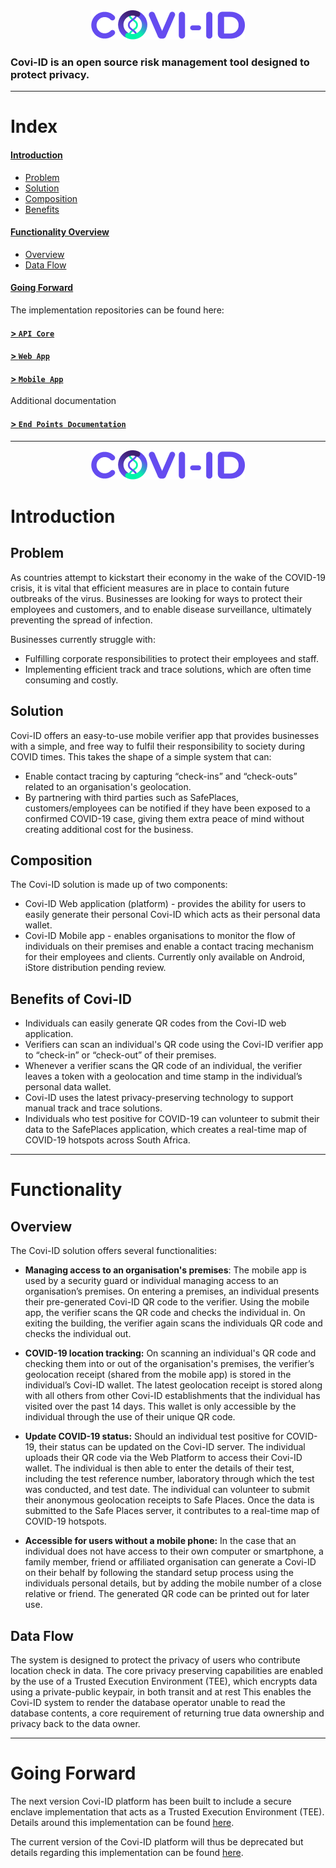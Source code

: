 <div align="center">
    <img src="./imgs/logo-dark.png">
</div>
<h3>
    Covi-ID is an open source risk management tool designed to protect privacy.
</h3>

---

# Index

#### [Introduction](#Introduction-two)
* [Problem](#Problem)
* [Solution](#Solution)
* [Composition](#Composition)
* [Benefits](#Benefits-of-Covi-ID)

#### [Functionality Overview](#Functionality-Overview)
* [Overview](#Overview)
* [Data Flow](#Data-Flow)

#### [Going Forward](#going-forward)

The implementation repositories can be found here:

#### [> `API Core`](https://github.com/covi-id/cid-api-core) 
#### [> `Web App`](https://github.com/covi-id/cid-web-app)
#### [> `Mobile App`](https://github.com/covi-id/cid-mob-app)

Additional documentation

#### [> `End Points Documentation`](https://github.com/covi-id/cid-documentation/blob/master/end_points.md)

---

<div align="center">
    <img src="./imgs/logo-dark.png">
</div>

# Introduction

## Problem

As countries attempt to kickstart their economy in the wake of the COVID-19 crisis, it is vital that efficient measures are in place to contain future outbreaks of the virus. Businesses are looking for ways to protect their employees and customers, and to enable disease surveillance, ultimately preventing the spread of infection.

Businesses currently struggle with:

* Fulfilling corporate responsibilities to protect their employees and staff.
* Implementing efficient track and trace solutions, which are often time consuming and costly.

## Solution

Covi-ID offers an easy-to-use mobile verifier app that provides businesses with a simple, and free way to fulfil their responsibility to society during COVID times. This takes the shape of a simple system that can:

* Enable contact tracing by capturing “check-ins” and “check-outs” related to an organisation's geolocation.
* By partnering with third parties such as SafePlaces, customers/employees can be notified if they have been exposed to a confirmed COVID-19 case, giving them extra peace of mind without creating additional cost for the business.

## Composition

The Covi-ID solution is made up of two components:

* Covi-ID Web application (platform) - provides the ability for users to easily generate their personal Covi-ID which acts as their personal data wallet.
* Covi-ID Mobile app - enables organisations to monitor the flow of individuals on their premises and enable a contact tracing mechanism for their employees and clients. Currently only available on Android, iStore distribution pending review. 

## Benefits of Covi-ID

* Individuals can easily generate QR codes from the Covi-ID web application.
* Verifiers can scan an individual's QR code using the Covi-ID verifier app to “check-in” or “check-out” of their premises.
* Whenever a verifier scans the QR code of an individual, the verifier leaves a token with a geolocation and time stamp in the individual’s personal data wallet.
* Covi-ID uses the latest privacy-preserving technology to support manual track and trace solutions.
* Individuals who test positive for COVID-19 can volunteer to submit their data to the SafePlaces application, which creates a real-time map of COVID-19 hotspots across South Africa.

---

# Functionality

## Overview

The Covi-ID solution offers several functionalities:

* **Managing access to an organisation's premises**: The mobile app is used by a security guard or individual managing access to an organisation’s premises. On entering a premises, an individual presents their pre-generated Covi-ID QR code to the verifier. Using the mobile app, the verifier scans the QR code and checks the individual in. On exiting the building, the verifier again scans the individuals QR code and checks the individual out.

* **COVID-19 location tracking:** On scanning an individual's QR code and checking them into or out of the organisation's premises, the verifier’s geolocation receipt (shared from the mobile app) is stored in the individual’s Covi-ID wallet. The latest geolocation receipt is stored along with all others from other Covi-ID establishments that the individual has visited over the past 14 days. This wallet is only accessible by the individual through the use of their unique QR code. 

* **Update COVID-19 status:** Should an individual test positive for COVID-19, their status can be updated on the Covi-ID server. The individual uploads their QR code via the Web Platform to access their Covi-ID wallet. The individual is then able to enter the details of their test, including the test reference number, laboratory through which the test was conducted, and test date. The individual can volunteer to submit their anonymous geolocation receipts to Safe Places. Once the data is submitted to the Safe Places server, it contributes to a real-time map of COVID-19 hotspots.

* **Accessible for users without a mobile phone:** In the case that an individual does not have access to their own computer or smartphone, a family member, friend or affiliated organisation can generate a Covi-ID on their behalf by following the standard setup process using the individuals personal details, but by adding the mobile number of a close relative or friend. The generated QR code can be printed out for later use.


## Data Flow

The system is designed to protect the privacy of users who contribute location check in data. The core privacy preserving capabilities are enabled by the use of a Trusted Execution Environment (TEE), which encrypts data using a private-public keypair, in both transit and at rest This enables the Covi-ID system to render the database operator unable to read the database contents, a core requirement of returning true data ownership and privacy back to the data owner.

---

# Going Forward
The next version Covi-ID platform has been built to include a secure enclave implementation that acts as a Trusted Execution Environment (TEE). Details around this implementation can be found [here](https://github.com/covi-id/cid-documentation/blob/master/enclave.md).

The current version of the Covi-ID platform will thus be deprecated but details regarding this implementation can be found [here](https://github.com/covi-id/cid-documentation/blob/master/coviid_api.md).